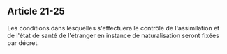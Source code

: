 Article 21-25
----
Les conditions dans lesquelles s'effectuera le contrôle de l'assimilation et de
l'état de santé de l'étranger en instance de naturalisation seront fixées par
décret.
